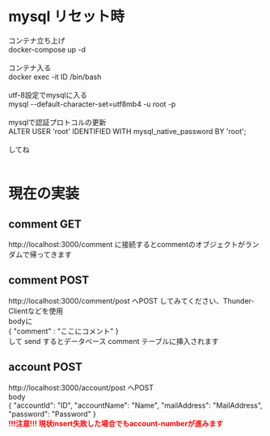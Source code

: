 
# mysql リセット時
コンテナ立ち上げ<br>
docker-compose up -d<br>
<br>
コンテナ入る<br>
docker exec -it ID /bin/bash<br>
<br>
utf-8設定でmysqlに入る<br>
mysql --default-character-set=utf8mb4 -u root -p<br>
<br>
mysqlで認証プロトコルの更新<br>
ALTER USER 'root' IDENTIFIED WITH mysql_native_password BY 'root';<br>
<br>
してね<br>
<br>

# 現在の実装
## comment GET
http://localhost:3000/comment に接続するとcommentのオブジェクトがランダムで帰ってきます


## comment POST
http://localhost:3000/comment/post へPOST してみてください、Thunder-Clientなどを使用<br>
bodyに <br>
{
    "comment" : "ここにコメント"
}<br>
して send するとデータベース comment テーブルに挿入されます

## account POST
http://localhost:3000/account/post へPOST<br>
body<br>
{
    "accountId": "ID",
    "accountName": "Name",
    "mailAddress": "MailAddress",
    "password": "Password"
}<br>
<span style="color:red"><b>!!!注意!!! 現状insert失敗した場合でもaccount-numberが進みます</b></span>